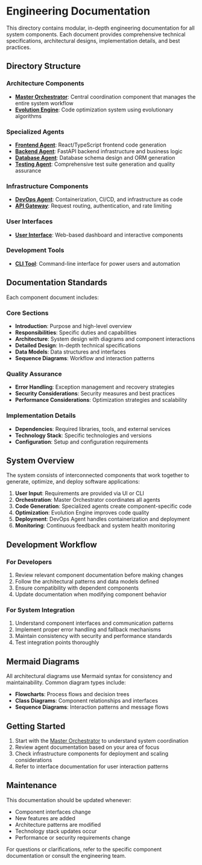 # Engineering Documentation

This directory contains modular, in-depth engineering documentation for all system components. Each document provides comprehensive technical specifications, architectural designs, implementation details, and best practices.

## Directory Structure

### Architecture Components
- **[Master Orchestrator](./architecture/master-orchestrator.md)**: Central coordination component that manages the entire system workflow
- **[Evolution Engine](./architecture/evolution-engine.md)**: Code optimization system using evolutionary algorithms

### Specialized Agents
- **[Frontend Agent](./agents/frontend-agent.md)**: React/TypeScript frontend code generation
- **[Backend Agent](./agents/backend-agent.md)**: FastAPI backend infrastructure and business logic
- **[Database Agent](./agents/database-agent.md)**: Database schema design and ORM generation
- **[Testing Agent](./agents/testing-agent.md)**: Comprehensive test suite generation and quality assurance

### Infrastructure Components
- **[DevOps Agent](./infrastructure/devops-agent.md)**: Containerization, CI/CD, and infrastructure as code
- **[API Gateway](./infrastructure/api-gateway.md)**: Request routing, authentication, and rate limiting

### User Interfaces
- **[User Interface](./ui-interfaces/user-interface.md)**: Web-based dashboard and interactive components

### Development Tools
- **[CLI Tool](./development/cli-tool.md)**: Command-line interface for power users and automation

## Documentation Standards

Each component document includes:

### Core Sections
- **Introduction**: Purpose and high-level overview
- **Responsibilities**: Specific duties and capabilities
- **Architecture**: System design with diagrams and component interactions
- **Detailed Design**: In-depth technical specifications
- **Data Models**: Data structures and interfaces
- **Sequence Diagrams**: Workflow and interaction patterns

### Quality Assurance
- **Error Handling**: Exception management and recovery strategies
- **Security Considerations**: Security measures and best practices
- **Performance Considerations**: Optimization strategies and scalability

### Implementation Details
- **Dependencies**: Required libraries, tools, and external services
- **Technology Stack**: Specific technologies and versions
- **Configuration**: Setup and configuration requirements

## System Overview

The system consists of interconnected components that work together to generate, optimize, and deploy software applications:

1. **User Input**: Requirements are provided via UI or CLI
2. **Orchestration**: Master Orchestrator coordinates all agents
3. **Code Generation**: Specialized agents create component-specific code
4. **Optimization**: Evolution Engine improves code quality
5. **Deployment**: DevOps Agent handles containerization and deployment
6. **Monitoring**: Continuous feedback and system health monitoring

## Development Workflow

### For Developers
1. Review relevant component documentation before making changes
2. Follow the architectural patterns and data models defined
3. Ensure compatibility with dependent components
4. Update documentation when modifying component behavior

### For System Integration
1. Understand component interfaces and communication patterns
2. Implement proper error handling and fallback mechanisms
3. Maintain consistency with security and performance standards
4. Test integration points thoroughly

## Mermaid Diagrams

All architectural diagrams use Mermaid syntax for consistency and maintainability. Common diagram types include:
- **Flowcharts**: Process flows and decision trees
- **Class Diagrams**: Component relationships and interfaces
- **Sequence Diagrams**: Interaction patterns and message flows

## Getting Started

1. Start with the [Master Orchestrator](./architecture/master-orchestrator.md) to understand system coordination
2. Review agent documentation based on your area of focus
3. Check infrastructure components for deployment and scaling considerations
4. Refer to interface documentation for user interaction patterns

## Maintenance

This documentation should be updated whenever:
- Component interfaces change
- New features are added
- Architecture patterns are modified
- Technology stack updates occur
- Performance or security requirements change

For questions or clarifications, refer to the specific component documentation or consult the engineering team.
